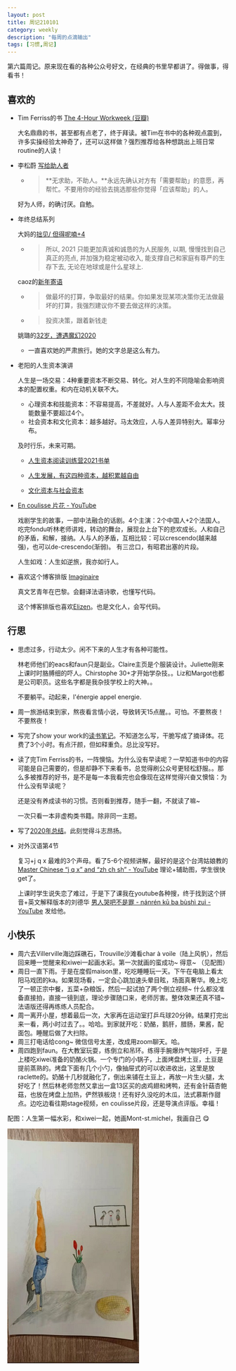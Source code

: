 ```yaml
---
layout: post
title: 周记210101
category: weekly
description: "每周的点滴输出"
tags: [习惯,周记]
---
```


第六篇周记。原来现在看的各种公众号好文，在经典的书里早都讲了。得做事，得看书！

## 喜欢的

- Tim Ferriss的书 [The 4-Hour Workweek (豆瓣)](https://book.douban.com/subject/2080679/)

  大名鼎鼎的书，甚至都有点老了，终于拜读。被Tim在书中的各种观点震到，许多实操经验太神奇了，还可以这样做？强烈推荐给各种想跳出上班日常routine的人读！

- 李松蔚 [写给助人者](https://mp.weixin.qq.com/s?__biz=MzA4NTI3NTkyNQ==&mid=2654016085&idx=1&sn=b9d59d9980561460fd4c5a15c252ddfd&chksm=841fd62fb3685f3999c5cb1ae9beba0dc670094de154bfef5fedd58402cff9219521bad96712&cur_album_id=1502382987357798402&scene=189#rd)

  -  > **无求助，不助人。**永远先确认对方有「需要帮助」的意愿，再帮忙。不要用你的经验去挑选那些你觉得「应该帮助」的人。

  好为人师，的确讨厌。自勉。

- 年终总结系列

  大妈的[拙见/ 但得呢喃+4](https://mp.weixin.qq.com/s/uFdOHc_u9SqHPKhW9qXz7g)

  - > 所以, 2021 只能更加真诚和诚恳的为人民服务, 以期, 慢慢找到自己真正的亮点, 并加强为稳定被动收入, 能支撑自己和家庭有尊严的生存下去, 无论在地球或是什么星球上.

  caoz的[新年寄语](https://mp.weixin.qq.com/s/RFr1BULw1UkqWbt6kHUwtg)  

  - >做最坏的打算，争取最好的结果。你如果发现某项决策你无法做最坏的打算，我强烈建议你不要去做这样的决策。
  - >投资决策，跟着新钱走

  姚璐的[32岁，遭遇魔幻2020](https://www.douban.com/note/789307801/) 

  - 一直喜欢她的严肃旅行。她的文字总是这么有力。

- 老阳的人生资本演讲

  人生是一场交易：4种重要资本不断交易、转化。对人生的不同隐喻会影响资本的配置权重。和内在动机关联不大。

  - 心理资本和技能资本：不容易提高，不差就好。人与人差距不会太大。技能数量不要超过4个。
  - 社会资本和文化资本：越多越好。马太效应，人与人差异特别大。幂率分布。

  及时行乐，未来可期。

  -   [人生资本阅读训练营2021书单](https://www.douban.com/doulist/133049566/)

  -   [人生发展，有这四种资本，越积累越自由](https://mp.weixin.qq.com/s/QcO4fHAu5PaDimRkiesMng)

  -   [文化资本与社会资本](https://mp.weixin.qq.com/s/Ij4yaRri95xIgnxQeLC7XA)

- [En coulisse 片花 - YouTube](https://www.youtube.com/watch?v=NDfUtnVKyb0) 

  戏剧学生的故事，一部中法融合的话剧。4个主演：2个中国人+2个法国人。吃完fondu听林老师讲戏，转动的舞台，展现台上台下的悲欢成长。人和自己的矛盾，和解，接纳。人与人的矛盾，互相比较：可以crescendo(越来越强)，也可以de-crescendo(渐弱)。 有三岔口，有昭君出塞的片段。

  人生如戏：人生如逆旅，我亦如行人。

- 喜欢这个博客排版 [Imaginaire](https://imaginaire.me/)  

  真文艺青年在巴黎。会翻译法语诗歌，也懂写代码。

  这个博客排版也喜欢[Elizen](https://elizen.me/)。也是文化人，会写代码。

## 行思

- 思虑过多，行动太少。闲不下来的人生才有各种可能性。

  林老师他们的eacs和faun只是副业。Claire主页是个服装设计。Juliette刚来上课时时胳膊细的吓人。Chirstophe 30+才开始学杂技。。Liz和Margot也都是公司职员。这些名字都是我杂技学校上的大神。。

  不要躺平。动起来，l'énergie appel energie.

- 周一旅游结束到家，熬夜看言情小说，导致转天15点醒。。可怕。不要熬夜！不要熬夜！

- 写完了show your work的[读书笔记](https://zhanluyan.com/201230show_your_work.html)。不知道怎么写，干脆写成了摘译体。花费了3个小时。有点汗颜，但如释重负。总比没写好。

- 读了完Tim Ferriss的书，一阵懊恼。为什么没有早读呢？一早知道书中的内容可能是自己需要的，但是却静不下来看书，总觉得刷公众号更轻松舒服。。那么多被推荐的好书，是不是每一本我看完也会像现在这样觉得兴奋又懊恼：为什么没有早读呢？

  还是没有养成读书的习惯。否则看到推荐，随手一翻，不就读了嘛~

  一次只看一本非虚构类书籍。除非同一主题。

- 写了[2020年总结](https://zhanluyan.com/201231summary.html)。此刻觉得斗志昂扬。

- 对外汉语第4节

  复习+j q x 最难的3个声母。看了5-6个视频讲解，最好的是这个台湾姑娘教的 [Master Chinese “j q x” and “zh ch sh”  - YouTube](https://www.youtube.com/watch?v=05BMKdxHjp8) 理论+辅助图，学生很快get了。

  上课时学生说失恋了难过，于是下了课我在youtube各种搜，终于找到这个拼音+英文解释版本的刘德华 [男人哭吧不是罪 - nánrén kū ba bùshì zuì - YouTube](https://www.youtube.com/watch?v=6TvwetzNCLE) 发给他。

## 小快乐

- 周六去Villerville海边踩礁石，Trouville沙滩看char à voile（陆上风帆），然后回来睡一觉醒来和xiwei一起画水彩。第一次就画的蛮成功~ 得意~ （见配图）
- 周日一直下雨。于是在度假maison里，吃吃睡睡玩一天。下午在电脑上看太阳马戏团的ka。如果现场看，一定会心跳加速头晕目眩，场面真奢华。晚上吃了一顿正宗中餐，五菜+杂粮饭，然后一起试拍了两个倒立视频~ 什么都没准备直接拍，直接一镜到底，理论步骤随口来，老师厉害。整体效果还真不错~ 法语版还得再练练人员配合。
- 周一离开小屋，想着最后一次，大家再在运动室打乒乓球20分钟。结果打完出来一看，两小时过去了。。哈哈。到家就开吃：奶酪，鹅肝，腊肠，果酱，配面包。睡醒后做了大扫除。
- 周三打电话给cong~ 微信信号太差，改成用zoom聊天。哈。
- 周四跑到faun。在大教室玩耍，练倒立和吊环。练得手腕爆炸气喘吁吁，于是上楼吃xiwei准备的奶酪火锅。一个专门的小锅子，上面烤盘烤土豆，土豆是提前蒸熟的。烤盘下面有几个小勺，像抽屉式的可以收进收出，这里是放raclette的。奶酪十几秒就融化了，倒出来铺在土豆上，再放一片生火腿，太好吃了！然后林老师忽然又拿出一盒13区买的卤鸡翅和烤鸭，还有金针菇杏鲍菇，也放在烤盘上加热，俨然铁板烧！还有好久没吃的木瓜，法式慕斯作甜点。边吃边看往期stage视频，en coulisse片段，还是导演点评版。幸福！

配图：人生第一幅水彩，和xiwei一起，她画Mont-st.michel，我画自己 😋

![水彩练习](https://github.com/ericazhan/ericazhan.github.io/blob/master/images/210101.jpg?raw=true)
